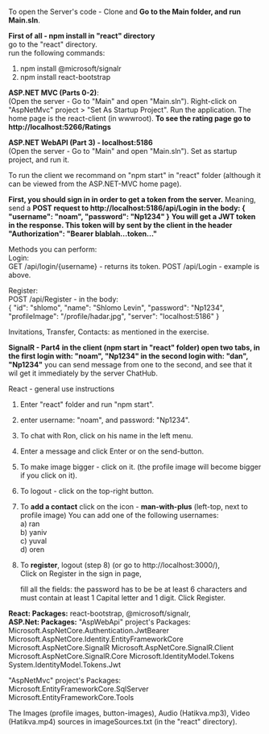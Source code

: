 To open the Server's code - 
Clone and **Go to the Main folder, and run Main.sln**.
<br/>

**First of all - npm install in "react" directory**<br/>
go to the "react" directory.<br/>
run the following commands:
1. npm install @microsoft/signalr
2. npm install react-bootstrap

**ASP.NET MVC (Parts 0-2)**: <br/>
(Open the server - Go to "Main" and open "Main.sln").
Right-click on "AspNetMvc" project > "Set As Startup Project".
Run the application.
The home page is the react-client (in wwwroot).
**To see the rating page go to http://localhost:5266/Ratings**

**ASP.NET WebAPI (Part 3) - localhost:5186** <br/>
(Open the server - Go to "Main" and open "Main.sln").
Set as startup project, and run it.

To run the client we recommand on "npm start" in "react" folder (although it can be viewed from the ASP.NET-MVC home page).

**First, you should sign in in order to get a token from the server.**
Meaning, send a **POST request to http://localhost:5186/api/Login**
**in the body:
{
    "username": "noam",
    "password": "Np1234"
}**
**You will get a JWT token in the response. 
This token will by sent by the client in the header
"Authorization": "Bearer blablah...token..."**

Methods you can perform:<br/>
Login:<br/>
GET /api/login/{username} - returns its token.
POST /api/Login - example is above.

Register:<br/>
POST /api/Register - in the body:<br/>
{
    "id": "shlomo",
    "name": "Shlomo Levin",
    "password": "Np1234",
    "profileImage": "/profile/hadar.jpg",
    "server": "localhost:5186"
}

Invitations, Transfer, Contacts:
as mentioned in the exercise.

**SignalR - Part4**
**in the client (npm start in "react" folder)
open two tabs,
in the first login with: "noam", "Np1234"
in the second login with: "dan", "Np1234"**
you can send message from one to the second,
and see that it wil get it immediately by the server ChatHub.

React - general use instructions
1. Enter "react" folder and run "npm start".
2. enter username: "noam", and password: "Np1234". <br/>
3. To chat with Ron, click on his name in the left menu. <br/>
4. Enter a message and click Enter or on the send-button. <br/>
5. To make image bigger - click on it.
   (the profile image will become bigger if you click on it).
6. To logout - click on the top-right button.
7. To **add a contact** click on the icon - **man-with-plus** (left-top, next to profile image)
    You can add one of the following usernames: <br/>
    a) ran <br/> 
    b) yaniv <br/>
    c) yuval <br/>
    d) oren <br/>

11. To **register**, logout (step 8) (or go to http://localhost:3000/),  
    Click on Register in the sign in page,

    fill all the fields:
    the password has to be be at least 6 characters
    and must contain at least 1 Capital letter and 1 digit.
    Click Register. 

**React: Packages:** react-bootstrap, @microsoft/signalr,   
**ASP.Net: Packages:**
"AspWebApi" project's Packages:
Microsoft.AspNetCore.Authentication.JwtBearer
Microsoft.AspNetCore.Identity.EntityFrameworkCore
Microsoft.AspNetCore.SignalR
Microsoft.AspNetCore.SignalR.Client
Microsoft.AspNetCore.SignalR.Core
Microsoft.IdentityModel.Tokens
System.IdentityModel.Tokens.Jwt

"AspNetMvc" project's Packages:
Microsoft.EntityFrameworkCore.SqlServer
Microsoft.EntityFrameworkCore.Tools
  
The Images (profile images, button-images), Audio (Hatikva.mp3), 
Video (Hatikva.mp4) sources in imageSources.txt (in the "react" directory).
